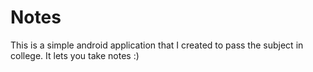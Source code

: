 # Notes
This is a simple android application that I created to pass the subject in college.
It lets you take notes :) 
